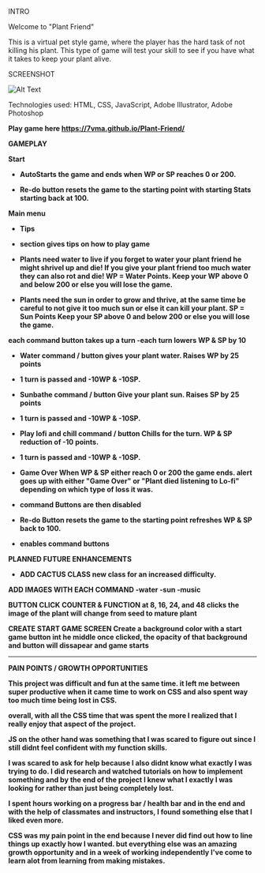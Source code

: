 INTRO

Welcome to "Plant Friend"

This is a virtual pet style game, where the player has the hard task of not killing his plant.
This type of game will test your skill to see if you have what it takes to keep your plant alive. 

SCREENSHOT

![Alt Text](https://i.imgur.com/Uh2y77c.png)

Technologies used: HTML, CSS, JavaScript, Adobe Illustrator, Adobe Photoshop



<strong>Play game here<strong>
https://7vma.github.io/Plant-Friend/

GAMEPLAY

Start
- AutoStarts the game and ends when WP or SP reaches 0 or 200.

- Re-do button resets the game to the starting point with starting Stats starting back at 100.

Main menu

- Tips
- section gives tips on how to play game

- Plants need water to live if you forget to water your plant friend he might shrivel up and die! If you give your plant friend too much water they can also rot and die!
WP = Water Points.
Keep your WP above 0 and below 200 or else you will lose the game.


- Plants need the sun in order to grow and thrive, at the same time be careful to not give it too much sun or else it can kill your plant.
SP = Sun Points
Keep your SP above 0 and below 200 or else you will lose the game.

each command button takes up a turn
-each turn lowers WP & SP by 10

- Water command / button
gives your plant water.
Raises WP by 25 points
- 1 turn is passed and -10WP & -10SP.

- Sunbathe command / button
Give your plant sun.
Raises SP by 25 points
- 1 turn is passed and -10WP & -10SP.

- Play lofi and chill command / button
Chills for the turn.
WP & SP reduction of -10 points.
- 1 turn is passed and -10WP & -10SP.

- Game Over 
When WP & SP either reach 0 or 200 the game ends.
alert goes up with either "Game Over" or "Plant died listening to Lo-fi" depending on which type of loss it was.
- command Buttons are then disabled

- Re-do Button
resets the game to the starting point
refreshes WP & SP back to 100.
- enables command buttons

PLANNED FUTURE ENHANCEMENTS

- ADD CACTUS CLASS
new class for an increased difficulty.

ADD IMAGES WITH EACH COMMAND
-water
-sun
-music

BUTTON CLICK COUNTER & FUNCTION 
at 8, 16, 24, and 48 clicks the image of the plant will change
from seed to mature plant

CREATE START GAME SCREEN
Create a background color with a start game button int he middle
once clicked, the opacity of that background and button will dissapear and game starts

******************************************************************************************************

PAIN POINTS / GROWTH OPPORTUNITIES

This project was difficult and fun at the same time.
it left me between super productive when it came time to work on CSS and also spent way too much time being lost in CSS.

overall, with all the CSS time that was spent the more I realized that I really enjoy that aspect of the project.

JS on the other hand was something that I was scared to figure out since I still didnt feel confident with my function skills.

I was scared to ask for help because I also didnt know what exactly I was trying to do.
I did research and watched tutorials on how to implement something and by the end of the project I knew what I exactly I was looking for rather than just being completely lost. 

I spent hours working on a progress bar / health bar and in the end and with the help of classmates and instructors, I found something else that I liked even more.

CSS was my pain point in the end because I never did find out how to line things up exactly how I wanted. but everything else was an amazing growth opportunity and in a week of working independently I've come to learn alot from learning from making mistakes.
